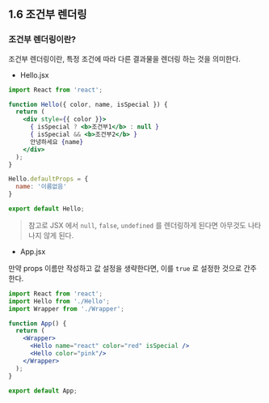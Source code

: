 ## 1.6 조건부 렌더링

### 조건부 렌더링이란?

조건부 렌더링이란, 특정 조건에 따라 다른 결과물을 렌더링 하는 것을 의미한다.



- Hello.jsx

```jsx
import React from 'react';

function Hello({ color, name, isSpecial }) {
  return (
    <div style={{ color }}>
      { isSpecial ? <b>조건부1</b> : null }
      { isSpecial && <b>조건부2</b> }
      안녕하세요 {name}
    </div>
  );
}

Hello.defaultProps = {
  name: '이름없음'
}

export default Hello;
```

> 참고로 JSX 에서 `null`, `false`, `undefined` 를 렌더링하게 된다면 아무것도 나타나지 않게 된다.



- App.jsx

만약 props 이름만 작성하고 값 설정을 생략한다면, 이를 `true` 로 설정한 것으로 간주한다.

```jsx
import React from 'react';
import Hello from './Hello';
import Wrapper from './Wrapper';

function App() {
  return (
    <Wrapper>
      <Hello name="react" color="red" isSpecial />
      <Hello color="pink"/>
    </Wrapper>
  );
}

export default App;
```

